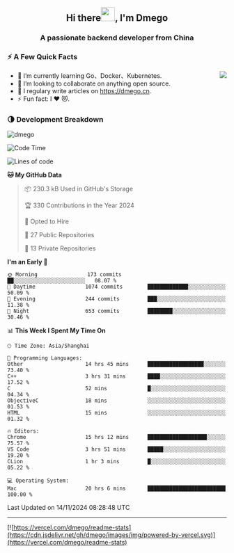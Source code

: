 <h2 align="center">Hi there<img src="https://cdn.jsdelivr.net/gh/dmego/images/img/Hi.gif" height="32" />, I'm Dmego </h2>
<h3 align="center">A passionate backend developer from China</h3>

### ⚡️ A Few Quick Facts

<img align="right" src="https://readme-stats-dmego.vercel.app/api?username=dmego&show_icons=true&icon_color=1573B3&hide_title=true&text_color=718096&bg_color=00000000&hide_border=true"/>

<ul>
    <li> 🌱 I’m currently learning Go、Docker、Kubernetes.</li>
    <li> 👯 I’m looking to collaborate on anything open source.</li>
    <li> 📝 I regulary write articles on <a href="https://dmego.cn">https://dmego.cn</a>.</li>
    <li> ⚡ Fun fact: I ❤️ 😻.</li>
</ul>

### 🌗 Development Breakdown

<img src="https://komarev.com/ghpvc/?username=dmego" alt="dmego" />

<!--START_SECTION:waka-->
![Code Time](http://img.shields.io/badge/Code%20Time-3%2C080%20hrs%2026%20mins-blue)

![Lines of code](https://img.shields.io/badge/From%20Hello%20World%20I%27ve%20Written-677.1%20thousand%20lines%20of%20code-blue)

**🐱 My GitHub Data** 

> 📦 230.3 kB Used in GitHub's Storage 
 > 
> 🏆 330 Contributions in the Year 2024
 > 
> 💼 Opted to Hire
 > 
> 📜 27 Public Repositories 
 > 
> 🔑 13 Private Repositories 
 > 
**I'm an Early 🐤** 

```text
🌞 Morning                173 commits         ██░░░░░░░░░░░░░░░░░░░░░░░   08.07 % 
🌆 Daytime                1074 commits        █████████████░░░░░░░░░░░░   50.09 % 
🌃 Evening                244 commits         ███░░░░░░░░░░░░░░░░░░░░░░   11.38 % 
🌙 Night                  653 commits         ████████░░░░░░░░░░░░░░░░░   30.46 % 
```


📊 **This Week I Spent My Time On** 

```text
🕑︎ Time Zone: Asia/Shanghai

💬 Programming Languages: 
Other                    14 hrs 45 mins      ██████████████████░░░░░░░   73.40 % 
C++                      3 hrs 31 mins       ████░░░░░░░░░░░░░░░░░░░░░   17.52 % 
C                        52 mins             █░░░░░░░░░░░░░░░░░░░░░░░░   04.34 % 
ObjectiveC               18 mins             ░░░░░░░░░░░░░░░░░░░░░░░░░   01.53 % 
HTML                     15 mins             ░░░░░░░░░░░░░░░░░░░░░░░░░   01.32 % 

🔥 Editors: 
Chrome                   15 hrs 12 mins      ███████████████████░░░░░░   75.57 % 
VS Code                  3 hrs 51 mins       █████░░░░░░░░░░░░░░░░░░░░   19.20 % 
CLion                    1 hr 3 mins         █░░░░░░░░░░░░░░░░░░░░░░░░   05.22 % 

💻 Operating System: 
Mac                      20 hrs 6 mins       █████████████████████████   100.00 % 
```


 Last Updated on 14/11/2024 08:28:48 UTC
<!--END_SECTION:waka-->

---

[![https://vercel.com/dmego/readme-stats](https://cdn.jsdelivr.net/gh/dmego/images/img/powered-by-vercel.svg)](https://vercel.com/dmego/readme-stats)

